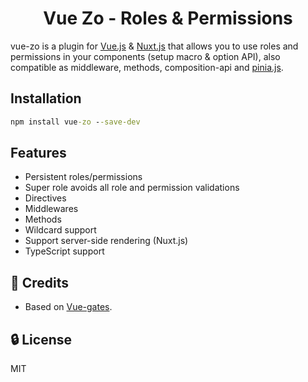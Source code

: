 
<h1 align="center" style="text-align:center">Vue Zo - Roles & Permissions</h1>

vue-zo is a plugin for [Vue.js](https://vuejs.org/) & [Nuxt.js](https://nuxtjs.org/) that allows you to use roles and permissions in your components (setup macro & option API), also compatible as middleware, methods, composition-api and [pinia.js](https://pinia.vuejs.org/).

## Installation

```cmd
npm install vue-zo --save-dev
```
## Features

- Persistent roles/permissions
- Super role avoids all role and permission validations
- Directives
- Middlewares
- Methods
- Wildcard support
- Support server-side rendering (Nuxt.js)
- TypeScript support

## 🙈 Credits

- Based on [Vue-gates](https://github.com/williamcruzme/vue-gates).

## 🔒 License

MIT
